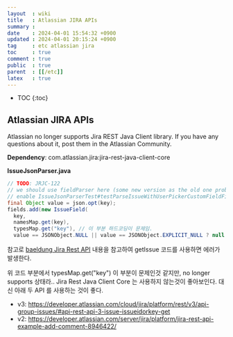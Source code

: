 ```yaml
---
layout  : wiki
title   : Atlassian JIRA APIs
summary : 
date    : 2024-04-01 15:54:32 +0900
updated : 2024-04-01 20:15:24 +0900
tag     : etc atlassian jira
toc     : true
comment : true
public  : true
parent  : [[/etc]]
latex   : true
---
```

* TOC
{:toc}

## Atlassian JIRA APIs

Atlassian no longer supports Jira REST Java Client library. If you have any questions about it, post them in the Atlassian Community.

__Dependency__:
com.atlassian.jira:jira-rest-java-client-core

__IssueJsonParser.java__

```java
// TODO: JRJC-122
// we should use fieldParser here (some new version as the old one probably won't work)
// enable IssueJsonParserTest#testParseIssueWithUserPickerCustomFieldFilledOut after fixing this
final Object value = json.opt(key);
fields.add(new IssueField(
  key,
  namesMap.get(key),
  typesMap.get("key"), // 이 부분 하드코딩이 문제임.
  value == JSONObject.NULL || value == JSONObject.EXPLICIT_NULL ? null : value));
```

참고로 [baeldung Jira Rest API](https://www.baeldung.com/jira-rest-api) 내용을 참고하여 getIssue 코드를 사용하면 에러가 발생한다.

위 코드 부분에서 typesMap.get("key") 이 부분이 문제인것 같지만, no longer supports 상태라.. Jira Rest Java Client Core 는 사용하지 않는것이 좋아보인다.
대신 아래 두 API 를 사용하는 것이 좋다.

- v3: https://developer.atlassian.com/cloud/jira/platform/rest/v3/api-group-issues/#api-rest-api-3-issue-issueidorkey-get
- v2: https://developer.atlassian.com/server/jira/platform/jira-rest-api-example-add-comment-8946422/